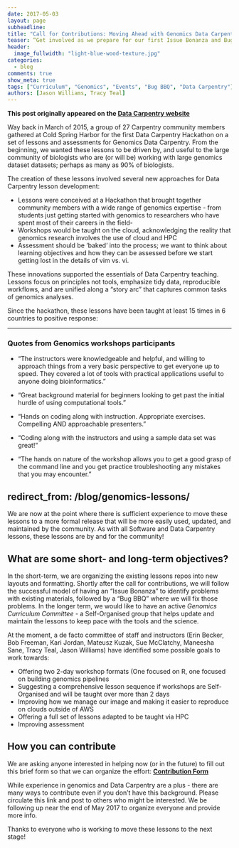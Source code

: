 ```yaml
---
date: 2017-05-03
layout: page
subheadline:
title: "Call for Contributions: Moving Ahead with Genomics Data Carpentry"
teaser: “Get involved as we prepare for our first Issue Bonanza and Bug BBQ on the Data Carpentry Genomics lessons”
header:
  image_fullwidth: "light-blue-wood-texture.jpg"
categories:
  - blog
comments: true
show_meta: true
tags: ["Curriculum", "Genomics", "Events", "Bug BBQ", "Data Carpentry"]
authors: [Jason Williams, Tracy Teal]
--- 
```


**This post originally appeared on the [Data Carpentry website](https://datacarpentry.org)**

Way back in March of 2015, a group of 27 Carpentry community members gathered at Cold Spring Harbor for the first Data Carpentry Hackathon on a set of lessons and assessments for Genomics Data Carpentry. From the beginning, we wanted these lessons to be driven by, and useful to the large community of biologists who are (or will be) working with large genomics dataset datasets; perhaps as many as 90% of biologists.

The creation of these lessons involved several new approaches for Data Carpentry lesson development:

- Lessons were conceived at a Hackathon that brought together community members with a wide range of genomics expertise - from students just getting started with genomics to researchers who have spent most of their careers in the field-
- Workshops would be taught on the cloud, acknowledging the reality that genomics research involves the use of cloud and HPC
- Assessment should be ‘baked’ into the process; we want to think about learning objectives and how they can be assessed before we start getting lost in the details of vim vs. vi.

These innovations supported the essentials of Data Carpentry teaching. Lessons focus on principles not tools, emphasize tidy data, reproducible workflows, and are unified along a “story arc” that captures common tasks of genomics analyses.

Since the hackathon, these lessons have been taught at least 15 times in 6 countries to positive response:

---

### Quotes from Genomics workshops participants

- “The instructors were knowledgeable and helpful, and willing to approach things from a very basic perspective to get everyone up to speed. They covered a lot of tools with practical applications useful to anyone doing bioinformatics.”

- “Great background material for beginners looking to get past the initial hurdle of using computational tools.”

- “Hands on coding along with instruction. Appropriate exercises. Compelling AND approachable presenters.”

- “Coding along with the instructors and using a sample data set was great!”

- “The hands on nature of the workshop allows you to get a good grasp of the command line and you get practice troubleshooting any mistakes that you may encounter.”

redirect_from: /blog/genomics-lessons/
---

We are now at the point where there is sufficient experience to move these lessons to a more formal release that will be more easily used, updated, and maintained by the community. As with all Software and Data Carpentry lessons, these lessons are by and for the community!

## What are some short- and long-term objectives?

In the short-term, we are organizing the existing lessons repos into new layouts and formatting. Shortly after the call for contributions, we will follow the successful model of having an “Issue Bonanza” to identify problems with existing materials, followed by a “Bug BBQ” where we will fix those problems. In the longer term, we would like to have an active *Genomics Curriculum Committee* - a Self-Organised group that helps update and maintain the lessons to keep pace with the tools and the science.

At the moment, a de facto committee of staff and instructors (Erin Becker, Bob Freeman, Kari Jordan, Mateusz Kuzak, Sue McClatchy, Maneesha Sane, Tracy Teal, Jason Williams) have identified some possible goals to work towards:

- Offering two 2-day workshop formats (One focused on R, one focused on building genomics pipelines
- Suggesting a comprehensive lesson sequence if workshops are Self-Organised and will be taught over more than 2 days
- Improving how we manage our image and making it easier to reproduce on clouds outside of AWS
- Offering a full set of lessons adapted to be taught via HPC
- Improving assessment


## How you can contribute

We are asking anyone interested in helping now (or in the future) to fill out this brief form so that we can organize the effort: **[Contribution Form](https://goo.gl/forms/nHH5JO3fF4bGf3nH3)**

While experience in genomics and Data Carpentry are a plus - there are many ways to contribute even if you don’t have this background. Please circulate this link and post to others who might be interested. We be following up near the end of May 2017 to organize everyone and provide more info.

Thanks to everyone who is working to move these lessons to the next stage!

